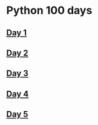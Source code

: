 
# **Python 100 days**

## [Day 1](/day-1)
## [Day 2](/day-2)
## [Day 3](/day-3)
## [Day 4](/day-4)
## [Day 5](/day-5)


